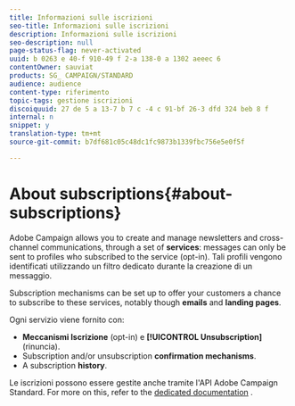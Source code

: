 ```yaml
---
title: Informazioni sulle iscrizioni
seo-title: Informazioni sulle iscrizioni
description: Informazioni sulle iscrizioni
seo-description: null
page-status-flag: never-activated
uuid: b 0263 e 40-f 910-49 f 2-a 138-0 a 1302 aeeec 6
contentOwner: sauviat
products: SG_ CAMPAIGN/STANDARD
audience: audience
content-type: riferimento
topic-tags: gestione iscrizioni
discoiquuid: 27 de 5 a 13-7 b 7 c -4 c 91-bf 26-3 dfd 324 beb 8 f
internal: n
snippet: y
translation-type: tm+mt
source-git-commit: b7df681c05c48dc1fc9873b1339fbc756e5e0f5f

---
```



# About subscriptions{#about-subscriptions}

Adobe Campaign allows you to create and manage newsletters and cross-channel communications, through a set of **services**: messages can only be sent to profiles who subscribed to the service (opt-in). Tali profili vengono identificati utilizzando un filtro dedicato durante la creazione di un messaggio.

Subscription mechanisms can be set up to offer your customers a chance to subscribe to these services, notably though **emails** and **landing pages**.

Ogni servizio viene fornito con:

* **Meccanismi Iscrizione** (opt-in) e **[!UICONTROL Unsubscription]** (rinuncia).
* Subscription and/or unsubscription **confirmation mechanisms**.
* A subscription **history**.

Le iscrizioni possono essere gestite anche tramite l'API Adobe Campaign Standard. For more on this, refer to the [dedicated documentation](https://docs.campaign.adobe.com/doc/standard/en/api/ACS_API.html#managing-subscriptions) .

